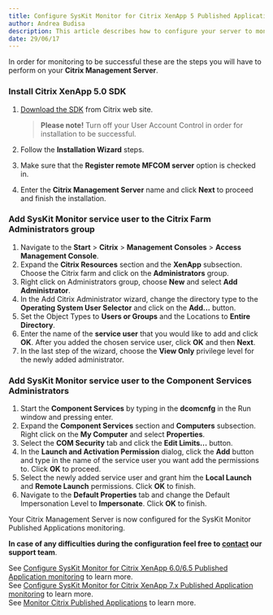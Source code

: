 ```yaml
---
title: Configure SysKit Monitor for Citrix XenApp 5 Published Application monitoring
author: Andrea Budisa
description: This article describes how to configure your server to monitor Citrix Published Applications with the SysKit Monitor.
date: 29/06/17
---
```

In order for monitoring to be successful these are the steps you will have to perform on your __Citrix Management Server__.

### Install Citrix XenApp 5.0 SDK

1. [Download the SDK](http://www.citrix.com/static/cdn/archivedsdks/mfcom/5.0/mpssdk.msi) from Citrix web site. 
   > __Please note!__ Turn off your User Account Control in order for installation to be successful.

2. Follow the __Installation Wizard__ steps.
3. Make sure that the __Register remote MFCOM server__ option is checked in.
4. Enter the __Citrix Management Server__ name and click __Next__ to proceed and finish the installation.

### Add SysKit Monitor service user to the Citrix Farm Administrators group

1. Navigate to the __Start__ > __Citrix__ > __Management Consoles__ > __Access Management Console__.
2. Expand the __Citrix Resources__ section and the __XenApp__ subsection. Choose the Citrix farm and click on the __Administrators__ group.
3. Right click on Administrators group, choose __New__ and select __Add Administrator__.
4. In the Add Citrix Administrator wizard, change the directory type to the __Operating System User Selector__ and click on the __Add…__ button.
5. Set the Object Types to __Users or Groups__ and the Locations to __Entire Directory__.
6. Enter the name of the __service user__ that you would like to add and click __OK__. After you added the chosen service user, click __OK__ and then __Next__.
7. In the last step of the wizard, choose the __View Only__ privilege level for the newly added administrator.

### Add SysKit Monitor service user to the Component Services Administrators

1. Start the __Component Services__ by typing in the __dcomcnfg__ in the Run window and pressing enter.
2. Expand the __Component Services__ section and __Computers__ subsection. Right click on the __My Computer__ and select __Properties__.
3. Select the __COM Security__ tab and click the __Edit Limits...__ button.
4. In the __Launch and Activation Permission__ dialog, click the __Add__ button and type in the name of the service user you want add the permissions to. Click __OK__ to proceed.
5. Select the newly added service user and grant him the __Local Launch__ and __Remote Launch__ permissions. Click __OK__ to finish.
6. Navigate to the __Default Properties__ tab and change the Default Impersonation Level to __Impersonate__. Click __OK__ to finish.

Your Citrix Management Server is now configured for the SysKit Monitor Published Applications monitoring.

__In case of any difficulties during the configuration feel free to [contact](https://www.syskit.com/company/contact-us) our support team__.

See [Configure SysKit Monitor for Citrix XenApp 6.0/6.5 Published Application monitoring](#internal/how-to/citrix-xenapp/monitor-citrix-xenapp6-published-applications) to learn more.   
See [Configure SysKit Monitor for Citrix XenApp 7.x Published Application monitoring](#internal/how-to/citrix-xenapp/monitor-citrix-xenapp7-published-applications) to learn more.   
See [Monitor Citrix Published Applications](#internal/how-to/citrix-xenapp/monitor-citrix-published-applications) to learn more.